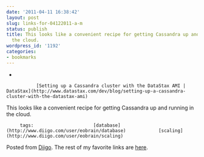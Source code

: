 ```yaml
---
date: '2011-04-11 16:38:42'
layout: post
slug: links-for-04122011-a-m
status: publish
title: This looks like a convenient recipe for getting Cassandra up and running in
  the cloud.
wordpress_id: '1192'
categories:
- bookmarks
---
```


     
  *      

               [Setting up a Cassandra cluster with the DataStax AMI | DataStax](http://www.datastax.com/dev/blog/setting-up-a-cassandra-cluster-with-the-datastax-ami)      

     

This looks like a convenient recipe for getting Cassandra up and running in the cloud.

             

         tags:                      [database](http://www.diigo.com/user/eobrain/database)            [scaling](http://www.diigo.com/user/eobrain/scaling)

                                       
 

Posted from [Diigo](http://www.diigo.com). The rest of my favorite links are [here](http://www.diigo.com/user/eobrain).
